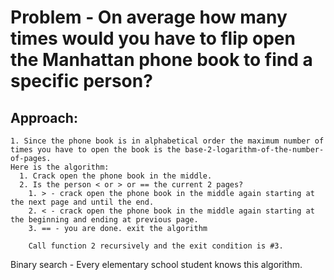 # Problem - On average how many times would you have to flip open the Manhattan phone book to find a specific person?
## Approach:
    1. Since the phone book is in alphabetical order the maximum number of times you have to open the book is the base-2-logarithm-of-the-number-of-pages.
    Here is the algorithm:
      1. Crack open the phone book in the middle.
      2. Is the person < or > or == the current 2 pages?
        1. > - crack open the phone book in the middle again starting at the next page and until the end.
        2. < - crack open the phone book in the middle again starting at the beginning and ending at previous page.
        3. == - you are done. exit the algorithm

        Call function 2 recursively and the exit condition is #3.


 Binary search - Every elementary school student knows this algorithm.
